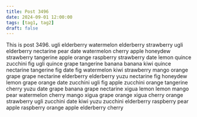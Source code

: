 ```yaml
---
title: Post 3496
date: 2024-09-01 12:00:00
tags: [tag1, tag2]
draft: false
---
```

This is post 3496.
ugli
elderberry
watermelon
elderberry
strawberry
ugli
elderberry
nectarine
pear
date
watermelon
cherry
apple
honeydew
strawberry
tangerine
apple
orange
raspberry
strawberry
date
lemon
quince
zucchini
fig
ugli
quince
grape
tangerine
banana
banana
kiwi
quince
nectarine
tangerine
fig
date
fig
watermelon
kiwi
strawberry
mango
orange
grape
grape
nectarine
elderberry
elderberry
yuzu
nectarine
fig
honeydew
lemon
grape
orange
date
zucchini
ugli
fig
apple
zucchini
orange
tangerine
cherry
yuzu
date
grape
banana
grape
nectarine
xigua
lemon
lemon
mango
pear
watermelon
cherry
mango
xigua
grape
orange
xigua
cherry
orange
strawberry
ugli
zucchini
date
kiwi
yuzu
zucchini
elderberry
raspberry
pear
apple
raspberry
orange
apple
elderberry
cherry
